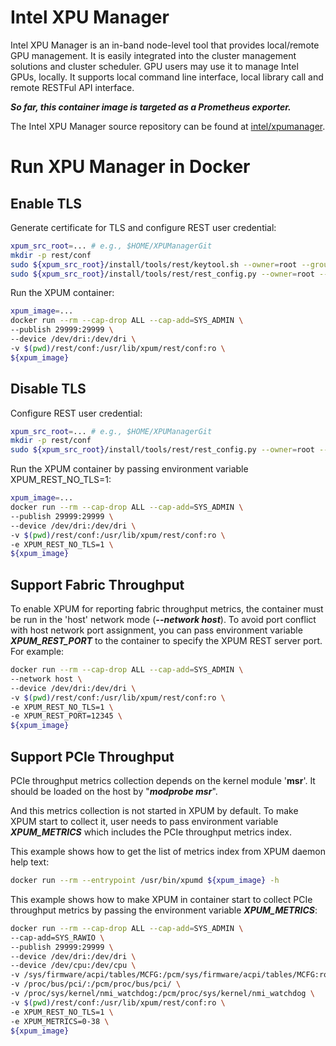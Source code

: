 # Intel XPU Manager
Intel XPU Manager is an in-band node-level tool that provides local/remote GPU management. It is easily integrated into the cluster management solutions and cluster scheduler. GPU users may use it to manage Intel GPUs, locally. 
It supports local command line interface, local library call and remote RESTFul API interface.

***So far, this container image is targeted as a Prometheus exporter.***

The Intel XPU Manager source repository can be found at [intel/xpumanager](https://github.com/intel/xpumanager/).

# Run XPU Manager in Docker

## Enable TLS
Generate certificate for TLS and configure REST user credential:
```sh
xpum_src_root=... # e.g., $HOME/XPUManagerGit
mkdir -p rest/conf
sudo ${xpum_src_root}/install/tools/rest/keytool.sh --owner=root --group=root
sudo ${xpum_src_root}/install/tools/rest/rest_config.py --owner=root --group=root
```
Run the XPUM container:
```sh
xpum_image=...
docker run --rm --cap-drop ALL --cap-add=SYS_ADMIN \
--publish 29999:29999 \
--device /dev/dri:/dev/dri \
-v $(pwd)/rest/conf:/usr/lib/xpum/rest/conf:ro \
${xpum_image}
```

## Disable TLS
Configure REST user credential:
```sh
xpum_src_root=... # e.g., $HOME/XPUManagerGit
mkdir -p rest/conf
sudo ${xpum_src_root}/install/tools/rest/rest_config.py --owner=root --group=root
```
Run the XPUM container by passing environment variable XPUM_REST_NO_TLS=1:
```sh
xpum_image=...
docker run --rm --cap-drop ALL --cap-add=SYS_ADMIN \
--publish 29999:29999 \
--device /dev/dri:/dev/dri \
-v $(pwd)/rest/conf:/usr/lib/xpum/rest/conf:ro \
-e XPUM_REST_NO_TLS=1 \
${xpum_image}
```

## Support Fabric Throughput
To enable XPUM for reporting fabric throughput metrics, the container must be run in the 'host' network mode (***--network host***).
To avoid port conflict with host network port assignment, you can pass environment variable ***XPUM_REST_PORT*** to the container to specify the XPUM REST server port. For example:


```sh
docker run --rm --cap-drop ALL --cap-add=SYS_ADMIN \
--network host \
--device /dev/dri:/dev/dri \
-v $(pwd)/rest/conf:/usr/lib/xpum/rest/conf:ro \
-e XPUM_REST_NO_TLS=1 \
-e XPUM_REST_PORT=12345 \
${xpum_image}
```

## Support PCIe Throughput
PCIe throughput metrics collection depends on the kernel module '**msr**'. It should be loaded on the host by "***modprobe msr***".  

And this metrics collection is not started in XPUM by default. To make XPUM start to collect it, user needs to pass environment variable ***XPUM_METRICS*** which includes the PCIe throughput metrics index.  

This example shows how to get the list of metrics index from XPUM daemon help text:
```sh
docker run --rm --entrypoint /usr/bin/xpumd ${xpum_image} -h
```
This example shows how to make XPUM in container start to collect PCIe throughput metrics by passing the environment variable ***XPUM_METRICS***:
```sh
docker run --rm --cap-drop ALL --cap-add=SYS_ADMIN \
--cap-add=SYS_RAWIO \
--publish 29999:29999 \
--device /dev/dri:/dev/dri \
--device /dev/cpu:/dev/cpu \
-v /sys/firmware/acpi/tables/MCFG:/pcm/sys/firmware/acpi/tables/MCFG:ro \
-v /proc/bus/pci/:/pcm/proc/bus/pci/ \
-v /proc/sys/kernel/nmi_watchdog:/pcm/proc/sys/kernel/nmi_watchdog \
-v $(pwd)/rest/conf:/usr/lib/xpum/rest/conf:ro \
-e XPUM_REST_NO_TLS=1 \
-e XPUM_METRICS=0-38 \
${xpum_image}
```
